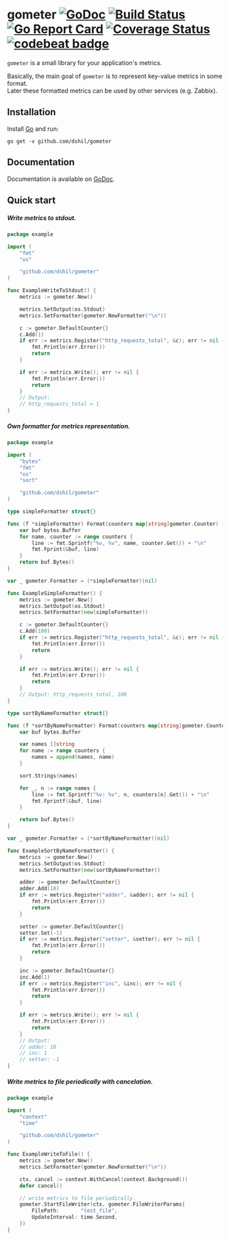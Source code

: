 # gometer [![GoDoc](https://godoc.org/github.com/dshil/gometer?status.svg)](https://godoc.org/github.com/dshil/gometer) [![Build Status](https://travis-ci.org/dshil/gometer.svg?branch=master)](https://travis-ci.org/dshil/gometer) [![Go Report Card](https://goreportcard.com/badge/github.com/dshil/gometer)](https://goreportcard.com/report/github.com/dshil/gometer) [![Coverage Status](https://coveralls.io/repos/github/dshil/gometer/badge.svg)](https://coveralls.io/github/dshil/gometer) [![codebeat badge](https://codebeat.co/badges/e194755f-ceda-48dd-8c6d-dcfbca04e07b)](https://codebeat.co/projects/github-com-dshil-gometer)
`gometer` is a small library for your application's metrics.

Basically, the main goal of `gometer` is to represent key-value metrics in some format.   
Later these formatted metrics can be used by other services (e.g. Zabbix).

## Installation

Install [Go](https://golang.org/) and run:

    go get -v github.com/dshil/gometer


## Documentation

Documentation is available on [GoDoc](https://godoc.org/github.com/dshil/gometer).

## Quick start

##### Write metrics to stdout.

```go
package example

import (
	"fmt"
	"os"

	"github.com/dshil/gometer"
)

func ExampleWriteToStdout() {
	metrics := gometer.New()

	metrics.SetOutput(os.Stdout)
	metrics.SetFormatter(gometer.NewFormatter("\n"))

	c := gometer.DefaultCounter{}
	c.Add(1)
	if err := metrics.Register("http_requests_total", &c); err != nil {
		fmt.Println(err.Error())
		return
	}

	if err := metrics.Write(); err != nil {
		fmt.Println(err.Error())
		return
	}
	// Output:
	// http_requests_total = 1
}
```

##### Own formatter for metrics representation.

```go
package example

import (
	"bytes"
	"fmt"
	"os"
	"sort"

	"github.com/dshil/gometer"
)

type simpleFormatter struct{}

func (f *simpleFormatter) Format(counters map[string]gometer.Counter) []byte {
	var buf bytes.Buffer
	for name, counter := range counters {
		line := fmt.Sprintf("%v, %v", name, counter.Get()) + "\n"
		fmt.Fprint(&buf, line)
	}
	return buf.Bytes()
}

var _ gometer.Formatter = (*simpleFormatter)(nil)

func ExampleSimpleFormatter() {
	metrics := gometer.New()
	metrics.SetOutput(os.Stdout)
	metrics.SetFormatter(new(simpleFormatter))

	c := gometer.DefaultCounter{}
	c.Add(100)
	if err := metrics.Register("http_requests_total", &c); err != nil {
		fmt.Println(err.Error())
		return
	}

	if err := metrics.Write(); err != nil {
		fmt.Println(err.Error())
		return
	}
	// Output: http_requests_total, 100
}

type sortByNameFormatter struct{}

func (f *sortByNameFormatter) Format(counters map[string]gometer.Counter) []byte {
	var buf bytes.Buffer

	var names []string
	for name := range counters {
		names = append(names, name)
	}

	sort.Strings(names)

	for _, n := range names {
		line := fmt.Sprintf("%v: %v", n, counters[n].Get()) + "\n"
		fmt.Fprintf(&buf, line)
	}

	return buf.Bytes()
}

var _ gometer.Formatter = (*sortByNameFormatter)(nil)

func ExampleSortByNameFormatter() {
	metrics := gometer.New()
	metrics.SetOutput(os.Stdout)
	metrics.SetFormatter(new(sortByNameFormatter))

	adder := gometer.DefaultCounter{}
	adder.Add(10)
	if err := metrics.Register("adder", &adder); err != nil {
		fmt.Println(err.Error())
		return
	}

	setter := gometer.DefaultCounter{}
	setter.Set(-1)
	if err := metrics.Register("setter", &setter); err != nil {
		fmt.Println(err.Error())
		return
	}

	inc := gometer.DefaultCounter{}
	inc.Add(1)
	if err := metrics.Register("inc", &inc); err != nil {
		fmt.Println(err.Error())
		return
	}

	if err := metrics.Write(); err != nil {
		fmt.Println(err.Error())
		return
	}
	// Output:
	// adder: 10
	// inc: 1
	// setter: -1
}
```

##### Write metrics to file periodically with cancelation.

```go
package example

import (
	"context"
	"time"

	"github.com/dshil/gometer"
)

func ExampleWriteToFile() {
	metrics := gometer.New()
	metrics.SetFormatter(gometer.NewFormatter("\n"))

	ctx, cancel := context.WithCancel(context.Background())
	defer cancel()

	// write metrics to file periodically.
	gometer.StartFileWriter(ctx, gometer.FileWriterParams{
		FilePath:       "test_file",
		UpdateInterval: time.Second,
	})
}
```
